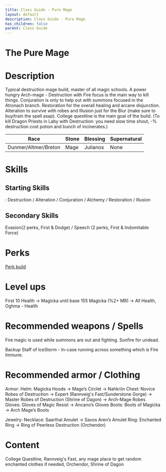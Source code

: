 ```yaml
---
title: Class Guide - Pure Mage
layout: default
description: Class Guide - Pure Mage
has_children: false
parent: Class Guide
---
```


# The Pure Mage

# Description

Typical destruction mage build, master of all magic schools. A power hungry Arch-mage - Destruction with Fire focus is the main way to kill things. Conjuration is only to help out with summons focused in the Atronach branch. Restoration for the overall healing and arcane disjunction. Alteration to survive with robes and Illusion just for the Blur (make sure to buy/train the spell asap). College questline is the main goal of the build. (To kill Dragon Priests in Laby with Destruction: you need slow time shout, -% destruction cost potion and bunch of incinerates.)

Race | Stone | Blessing | Supernatural
|--|--|--|--|
Dunmer/Altmer/Breton | Mage | Julianos | None

# Skills
## Starting Skills
: Destruction / Alteration / Conjuration / Alchemy / Restoration / Illusion

## Secondary Skills

Evasion(2 perks, First & Dodge) / Speech (2 perks, First & Indomitable Force)

# Perks

[Perk build](https://banananaut.github.io/NannerPlanner/?p=1&b=AgEAAAEwJAsAZGQFZGQFMgVkBQUPBWQFCjIFEAIGB-v_v_AHwAv4BeAGAACCAAAAAAAAD0KAAAAFAAAA)

# Level ups

First 10 Health -> Magicka until base 155 Magicka  (%2+ MR) -> All Health, Oghma - Health

# Recommended weapons / Spells

Fire magic is used while summons are out and fighting. Sunfire for undead.

Backup Staff of IceStorm - In-case running across something which is Fire Immune.

# Recommended armor / Clothing

Armor:
	Helm: Magicka Hoods -> Mage’s Circlet -> Nahkriin
	Chest: Novice Robes of Destruction -> Expert (Rannveig's Fast/Sunderstone Gorge) -> Master Robes of Destruction (Shrine of Dagon) -> Arch-Mage Robes
	Gloves: Gloves of Magic Resist -> Ancano’s Gloves
	Boots: Boots of Magicka -> Arch Mage’s Boots
	
Jewelry:
	Necklace: Saarthal Amulet -> Savos Aren’s Amulet 
	Ring: Enchanted Ring -> Ring of Peerless Destruction (Orchendor)
	


# Content 

College Questline, Rannveig's Fast, any mage place to get random enchanted clothes if needed, Orchendor, Shrine of Dagon